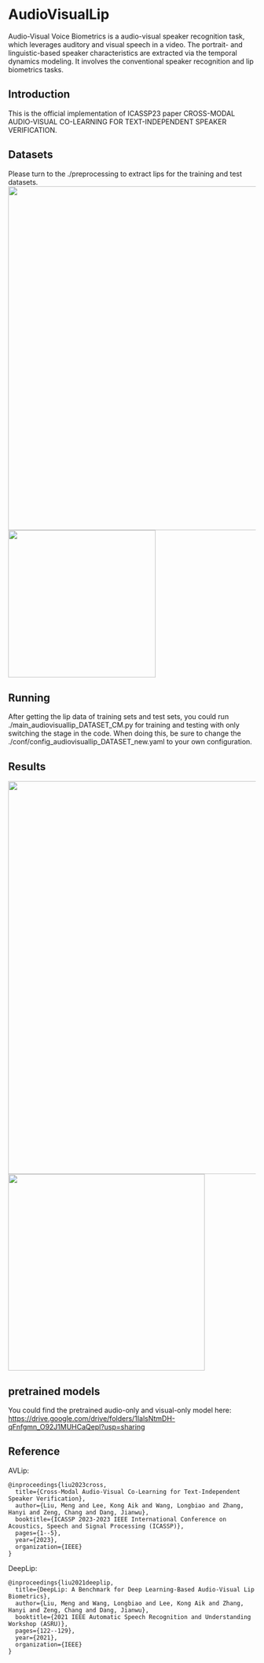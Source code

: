 # AudioVisualLip

Audio-Visual Voice Biometrics is a audio-visual speaker recognition task, which leverages auditory and visual speech in a video. The portrait- and linguistic-based speaker characteristics are extracted via the temporal dynamics modeling. It involves the conventional speaker recognition and lip biometrics tasks.

## Introduction
This is the official implementation of ICASSP23 paper CROSS-MODAL AUDIO-VISUAL CO-LEARNING FOR TEXT-INDEPENDENT SPEAKER VERIFICATION.

## Datasets
Please turn to the ./preprocessing to extract lips for the training and test datasets.
<img src="https://github.com/DanielMengLiu/AudioVisualLip/assets/45690014/d1f88a36-e874-49cd-a02c-25b98c423362" width="700">
<img src="https://github.com/DanielMengLiu/AudioVisualLip/assets/45690014/1f2d5917-8cd8-4e57-b0c7-872f020f2bf5" width="300" align="top">

## Running 
After getting the lip data of training sets and test sets, you could run ./main_audiovisuallip_DATASET_CM.py for training and testing with only switching the stage in the code. When doing this, be sure to change the ./conf/config_audiovisuallip_DATASET_new.yaml to your own configuration.

## Results
<img src="https://github.com/DanielMengLiu/AudioVisualLip/assets/45690014/d70da2de-c2f8-417f-999d-2d9778ba719a" width="800">
<img src="https://github.com/DanielMengLiu/AudioVisualLip/assets/45690014/f548da67-f55a-4af0-9ec4-8a85b7ceff73" width="400">

## pretrained models
You could find the pretrained audio-only and visual-only model here:
https://drive.google.com/drive/folders/1IalsNtmDH-qFnfgmn_O92J1MUHCaQepl?usp=sharing

## Reference
AVLip:
```
@inproceedings{liu2023cross,
  title={Cross-Modal Audio-Visual Co-Learning for Text-Independent Speaker Verification},
  author={Liu, Meng and Lee, Kong Aik and Wang, Longbiao and Zhang, Hanyi and Zeng, Chang and Dang, Jianwu},
  booktitle={ICASSP 2023-2023 IEEE International Conference on Acoustics, Speech and Signal Processing (ICASSP)},
  pages={1--5},
  year={2023},
  organization={IEEE}
}
```
DeepLip:
```
@inproceedings{liu2021deeplip,
  title={DeepLip: A Benchmark for Deep Learning-Based Audio-Visual Lip Biometrics},
  author={Liu, Meng and Wang, Longbiao and Lee, Kong Aik and Zhang, Hanyi and Zeng, Chang and Dang, Jianwu},
  booktitle={2021 IEEE Automatic Speech Recognition and Understanding Workshop (ASRU)},
  pages={122--129},
  year={2021},
  organization={IEEE}
}
```
